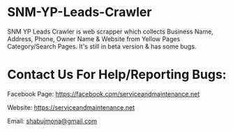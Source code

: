 # SNM-YP-Leads-Crawler
SNM YP Leads Crawler is web scrapper which collects Business Name, Address, Phone, Owner Name &amp; Website from Yellow Pages Category/Search Pages. It's still in beta version &amp; has some bugs.

# Contact Us For Help/Reporting Bugs:
Facebook Page: https://facebook.com/serviceandmaintenance.net

Website: https://serviceandmaintenance.net

Email: shabujmona@gmail.com
